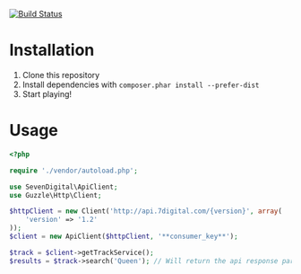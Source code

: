 [![Build Status](https://travis-ci.org/gquemener/7digital-client.png)](https://travis-ci.org/gquemener/7digital-client)

Installation
============

1. Clone this repository
2. Install dependencies with `composer.phar install --prefer-dist`
3. Start playing!

Usage
=====

```php
<?php

require './vendor/autoload.php';

use SevenDigital\ApiClient;
use Guzzle\Http\Client;

$httpClient = new Client('http://api.7digital.com/{version}', array(
    'version' => '1.2'
));
$client = new ApiClient($httpClient, '**consumer_key**');

$track = $client->getTrackService();
$results = $track->search('Queen'); // Will return the api response parsed inside a SimpleXMLElement object
```
